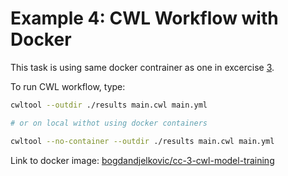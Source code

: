 # Example 4: CWL Workflow with Docker

This task is using same docker contrainer as one in excercise [3](../3-cwl/README.md).

To run CWL workflow, type:

```bash
cwltool --outdir ./results main.cwl main.yml

# or on local withot using docker containers

cwltool --no-container --outdir ./results main.cwl main.yml
```

Link to docker image: [bogdandjelkovic/cc-3-cwl-model-training](https://hub.docker.com/repository/docker/bogdandjelkovic/cc-3-cwl-model-training/general)